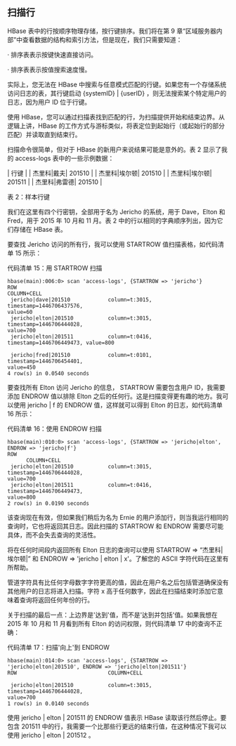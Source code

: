 ## 扫描行

HBase 表中的行按顺序物理存储，按行键排序。我们将在第 9 章“区域服务器内部”中查看数据的结构和索引方法，但是现在，我们只需要知道：

· 排序表表示按键快速直接访问。

· 排序表表示按值搜索速度慢。

实际上，您无法在 HBase 中搜索与任意模式匹配的行键。如果您有一个存储系统访问日志的表，其行键启动 {systemID} | {userID} ，则无法搜索某个特定用户的日志，因为用户 ID 位于行键。

使用 HBase，您可以通过扫描表找到匹配的行，为扫描提供开始和结束边界。从逻辑上讲，HBase 的工作方式与游标类似，将表定位到起始行（或起始行的部分匹配）并读取直到结束行。

扫描命令很简单，但对于 HBase 的新用户来说结果可能是意外的。表 2 显示了我的 access-logs 表中的一些示例数据：

| 行键 |
| 杰里科&#124;戴夫&#124; 201510 |
| 杰里科&#124;埃尔顿&#124; 201510 |
| 杰里科&#124;埃尔顿&#124; 201511 |
| 杰里科&#124;弗雷德&#124; 201510 |

表 2：样本行键

我们在这里有四个行密钥，全部用于名为 Jericho 的系统，用于 Dave，Elton 和 Fred，用于 2015 年 10 月和 11 月。表 2 中的行以相同的字典顺序列出，因为它们存储在 HBase 表。

要查找 Jericho 访问的所有行，我可以使用 STARTROW 值扫描表格，如代码清单 15 所示：

代码清单 15：用 STARTROW 扫描

```
hbase(main):006:0> scan 'access-logs', {STARTROW => 'jericho'}
ROW                             COLUMN+CELL                                                                            
 jericho|dave|201510            column=t:3015, timestamp=1446706437576, value=60                                       
 jericho|elton|201510           column=t:3015, timestamp=1446706444028, value=700                                      
 jericho|elton|201511           column=t:0416, timestamp=1446706449473, value=800                                       
 jericho|fred|201510            column=t:0101, timestamp=1446706454401, value=450                                      
4 row(s) in 0.0540 seconds

```

要查找所有 Elton 访问 Jericho 的信息， STARTROW 需要包含用户 ID，我需要添加 ENDROW 值以排除 Elton 之后的任何行。这是扫描变得更有趣的地方。我可以使用 jericho | f 的 ENDROW 值，这样就可以得到 Elton 的日志，如代码清单 16 所示：

代码清单 16：使用 ENDROW 扫描

```
hbase(main):010:0> scan 'access-logs', {STARTROW => 'jericho|elton', ENDROW => 'jericho|f'}
ROW                             COLUMN+CELL                                                                            
 jericho|elton|201510           column=t:3015, timestamp=1446706444028, value=700                                      
 jericho|elton|201511           column=t:0416, timestamp=1446706449473, value=800                                      
2 row(s) in 0.0190 seconds

```

该查询现在有效，但如果我们稍后为名为 Ernie 的用户添加行，则当我运行相同的查询时，它也将返回其日志。因此扫描的 STARTROW 和 ENDROW 需要尽可能具体，而不会失去查询的灵活性。

将在任何时间段内返回所有 Elton 日志的查询可以使用 STARTROW =&gt; “杰里科|埃尔顿|” 和 ENDROW =&gt; 'jericho | elton | x'。了解您的 ASCII 字符代码在这里有所帮助。

管道字符具有比任何字母数字字符更高的值，因此在用户名之后包括管道确保没有其他用户的日志将进入扫描。字符 x 高于任何数字，因此在扫描结束时添加它意味着查询将返回任何年份的行。

关于扫描的最后一点：上边界是'达到'值，而不是'达到并包括'值。如果我想在 2015 年 10 月和 11 月看到所有 Elton 的访问权限，则代码清单 17 中的查询不正确：

代码清单 17：扫描'向上'到 ENDROW

```
hbase(main):014:0> scan 'access-logs', {STARTROW => 'jericho|elton|201510', ENDROW => 'jericho|elton|201511'}
ROW                             COLUMN+CELL                                                                             
 jericho|elton|201510           column=t:3015, timestamp=1446706444028, value=700                                      
1 row(s) in 0.0140 seconds

```

使用 jericho | elton | 201511 的 ENDROW 值表示 HBase 读取该行然后停止。要包含 201511 中的行，我需要一个比那些行更远的结束行值，在这种情况下我可以使用 jericho | elton | 201512 。
